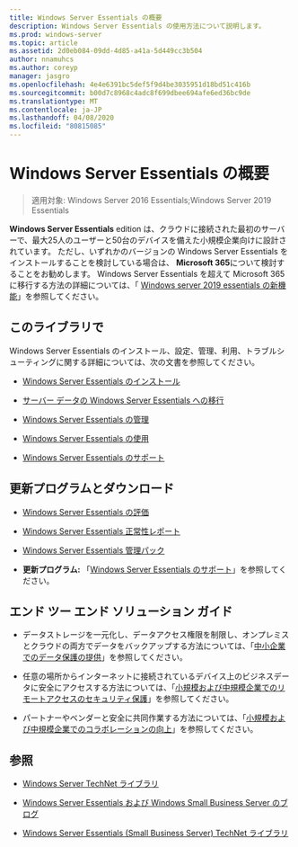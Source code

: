 ```yaml
---
title: Windows Server Essentials の概要
description: Windows Server Essentials の使用方法について説明します。
ms.prod: windows-server
ms.topic: article
ms.assetid: 2d0eb084-09dd-4d85-a41a-5d449cc3b504
author: nnamuhcs
ms.author: coreyp
manager: jasgro
ms.openlocfilehash: 4e4e6391bc5def5f9d4be3035951d18bd51c416b
ms.sourcegitcommit: b00d7c8968c4adc8f699dbee694afe6ed36bc9de
ms.translationtype: MT
ms.contentlocale: ja-JP
ms.lasthandoff: 04/08/2020
ms.locfileid: "80815085"
---
```

# <a name="get-started-with-windows-server-essentials"></a>Windows Server Essentials の概要 

>適用対象: Windows Server 2016 Essentials;Windows Server 2019 Essentials

**Windows Server Essentials** edition は、クラウドに接続された最初のサーバーで、最大25人のユーザーと50台のデバイスを備えた小規模企業向けに設計されています。 ただし、いずれかのバージョンの Windows Server Essentials をインストールすることを検討している場合は、 **Microsoft 365**について検討することをお勧めします。 Windows Server Essentials を超えて Microsoft 365 に移行する方法の詳細については、「 [Windows server 2019 essentials の新機能](what-s-new-19.md)」を参照してください。
  
## <a name="in-this-library"></a>このライブラリで  
 Windows Server Essentials のインストール、設定、管理、利用、トラブルシューティングに関する詳細については、次の文書を参照してください。  
  

-   [Windows Server Essentials のインストール](../install/Install-Windows-Server-Essentials.md)   
  
-   [サーバー データの Windows Server Essentials への移行](../migrate/Migrate-Server-Data-to-Windows-Server-Essentials.md)  
  
-   [Windows Server Essentials の管理](../manage/Manage-Windows-Server-Essentials.md)  
  
-   [Windows Server Essentials の使用](../use/Use-Windows-Server-Essentials.md)  
  
-   [Windows Server Essentials のサポート](../support/Support-Windows-Server-Essentials.md)  
  
## <a name="updates-and-downloads"></a>更新プログラムとダウンロード  
  
-   [Windows Server Essentials の評価](https://technet.microsoft.com/evalcenter/dn205288.aspx?wt.mc_id=TEC_144_1_7)  
  
-   [Windows Server Essentials 正常性レポート](https://www.microsoft.com/download/details.aspx?id=35565)  
  
-   [Windows Server Essentials 管理パック](https://www.microsoft.com/download/details.aspx?id=35560)  
 
  
-   **更新プログラム:** 「[Windows Server Essentials のサポート](../support/Support-Windows-Server-Essentials.md)」を参照してください。  
  
## <a name="end-to-end-solution-guides"></a>エンド ツー エンド ソリューション ガイド  
  
-    データストレージを一元化し、データアクセス権限を制限し、オンプレミスとクラウドの両方でデータをバックアップする方法については、「[中小企業でのデータ保護の提供](https://technet.microsoft.com/library/dn582043.aspx)」を参照してください。  
  
-    任意の場所からインターネットに接続されているデバイス上のビジネスデータに安全にアクセスする方法については、「[小規模および中規模企業でのリモートアクセスのセキュリティ保護](https://technet.microsoft.com/library/dn629457.aspx)」を参照してください。  
  
-    パートナーやベンダーと安全に共同作業する方法については、「[小規模および中規模企業でのコラボレーションの向上](https://technet.microsoft.com/library/dn747893.aspx)」を参照してください。  
  
## <a name="see-also"></a>参照  
  
-   [Windows Server TechNet ライブラリ](https://technet.microsoft.com/library/bb625087.aspx)  
  
-   [Windows Server Essentials および Windows Small Business Server のブログ](https://blogs.technet.com/b/sbs/)  
  
-   [Windows Server Essentials (Small Business Server) TechNet ライブラリ](https://technet.microsoft.com/library/cc514417.aspx)
